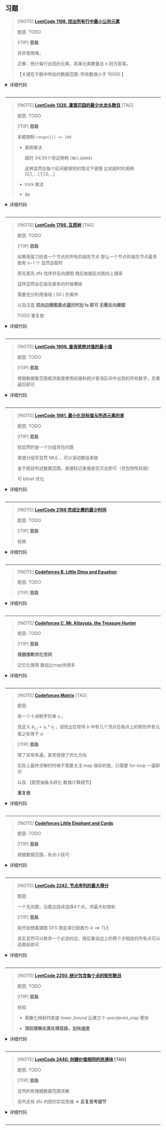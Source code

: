 ## 习题

> [!NOTE] **[LeetCode 1198. 找出所有行中最小公共元素](https://leetcode-cn.com/problems/find-smallest-common-element-in-all-rows/)**
> 
> 题意: TODO

> [!TIP] **思路**
> 
> 并非使用堆。
> 
> 正解：统计每行出现的元素，若某元素数量达 n 则为答案。
> 
> 【关键在于题中所给的数据范围: 所有数值小于 10000 】

<details>
<summary>详细代码</summary>
<!-- tabs:start -->

##### **C++**

```cpp
class Solution {
public:
    int smallestCommonElement(vector<vector<int>>& mat) {
        int n = mat.size(), m = mat[0].size();
        vector<int> cnt(10010);
        for (int i = 0; i < n; ++ i )
            for (int j = 0; j < m; ++ j )
                if (j == 0 || mat[i][j] != mat[i][j - 1])
                    ++ cnt[mat[i][j]];
        for (int i = 1; i <= 10000; ++ i)
            if (cnt[i] == n)
                return i;
        return -1;
    }
};
```

##### **Python**

```python

```

<!-- tabs:end -->
</details>

<br>

* * *

> [!NOTE] **[LeetCode 1326. 灌溉花园的最少水龙头数目](https://leetcode-cn.com/problems/minimum-number-of-taps-to-open-to-water-a-garden/)** [TAG]
> 
> 题意: TODO

> [!TIP] **思路**
> 
> 本题限制 `ranges[i] <= 100`
> 
> -   直观做法
>
>     超时 34/35个测试用例 `[输入10000]`
>
>     这种显然在每个区间都很短的情况下很慢 比如超时的用例 [0,1,....1,1,1,0,...]
>
> -   trick 做法
>
> -   dp

<details>
<summary>详细代码</summary>
<!-- tabs:start -->

##### **C++ TLE**

```cpp
class Solution {
public:
    // 贪心 优先右边界大 右边界相同左边界越小越好
    // （这个位置本身范围为0的水龙头不可用
    int minTaps(int n, vector<int>& ranges) {
        vector<pair<int, int>> v;  // 需要排序 直接用pair<r, 0-l>
        for (int i = 0; i <= n; ++i) {
            if (!ranges[i]) continue;  // 跳过0
            v.push_back({min(ranges[i] + i, n), ranges[i] - i});
        }
        sort(v.begin(), v.end());
        // 随后从后向前
        int p = v.size() - 1, mx = n, res = 0;
        while (p >= 0) {
            ++res;
            int nmx = mx;
            // 从 r >= mx 的选出最靠左的一个来用
            while (p >= 0 && v[p].first >= mx) {
                nmx = min(nmx, -v[p].second);
                --p;
            }
            if (p < 0) {
                if (nmx <= 0)
                    return res;
                else
                    return -1;
            }
            mx = nmx;
            if (mx <= 0) return res;
        }
        return -1;
    }
};
```

##### **C++ trick**

```cpp
class Solution {
public:
    // 考虑：每一个range都很大的情况【当然这道题限定了ranges<=100】
    // 复杂度不会高于 n*100 = 1e6
    int minTaps(int n, vector<int>& ranges) {
        vector<int> v(n + 1);
        for (int i = 0; i <= n; ++i) {
            if (!ranges[i]) continue;  // 跳过0
            int l = max(0, i - ranges[i]), r = min(n, i + ranges[i]);
            while (l < r && v[l] < r) v[l++] = r;
        }
        int res = 0;
        int cur = 0;
        while (cur < n) {
            if (!v[cur]) return -1;
            cur = v[cur];
            ++res;
        }
        return res;
    }
};
```

##### **C++ dp**

```cpp
class Solution {
public:
    int minTaps(int n, vector<int>& ranges) {
        ++n;
        const int INF = 1e9;
        vector<int> f(n + 1, INF);
        f[0] = 0;
        vector<vector<int>> v(n);
        for (int i = 0; i < n; ++i) {
            if (!ranges[i]) continue;
            int l = max(0, i - ranges[i]), r = min(n - 1, i + ranges[i]);
            v[r - 1].push_back(l);
        }
        for (int i = 0; i < n - 1; ++i)
            for (auto j : v[i])
                for (int k = j; k <= i; ++k) f[i + 1] = min(f[i + 1], f[k] + 1);
        return f[n - 1] >= INF ? -1 : f[n - 1];
    }
};
```

##### **Python**

```python

```

<!-- tabs:end -->
</details>

<br>

* * *

> [!NOTE] **[LeetCode 1766. 互质树](https://leetcode-cn.com/problems/tree-of-coprimes/)** [TAG]
> 
> 题意: TODO

> [!TIP] **思路**
> 
> 如果用蛮力检查一个节点的所有的祖先节点 那么一个节点的祖先节点最多能有 n−1 个 显然会超时
> 
> 原先首先 dfs 找序并反向建图 随后依据反向图向上搜索
> 
> 这样显然会在祖先极多的时候爆掉
> 
> 需要充分利用值域 ( 50 ) 的条件
> 
> 以及注意 **双向边建图源点遍历时加 fa 即可 无需反向建图**
> 
> TODO 重复做

<details>
<summary>详细代码</summary>
<!-- tabs:start -->

##### **C++**

```cpp
class Solution {
public:
    vector<vector<int>> g, st;
    vector<int> nums, res, depth;
    
    int gcd(int a, int b) {
        return b ? gcd(b, a % b) : a;
    }
    
    void dfs(int u, int fa) {
        int v = nums[u];
        for (int i = 1; i <= 50; ++ i )
            if (st[i].size() && gcd(v, i) == 1)
                if (res[u] == -1 || depth[res[u]] < depth[st[i].back()])
                    res[u] = st[i].back();
        
        st[v].push_back(u);
        for (auto v : g[u]) {
            if (v == fa) continue;
            depth[v] = depth[u] + 1;
            dfs(v, u);
        }
            
        st[v].pop_back();
    }
    
    vector<int> getCoprimes(vector<int>& nums, vector<vector<int>>& edges) {
        this->nums = nums;
        int n = nums.size();
        g.resize(n), st.resize(55), res.resize(n, -1), depth.resize(n, 0);
        for (auto & e : edges) {
            int a = e[0], b = e[1];
            g[a].push_back(b), g[b].push_back(a);
        }
        
        dfs(0, -1);
        return res;
    }
};
```

##### **Python**

```python

```

<!-- tabs:end -->
</details>

<br>

* * *

> [!NOTE] **[LeetCode 1906. 查询差绝对值的最小值](https://leetcode-cn.com/problems/minimum-absolute-difference-queries/)**
> 
> 题意: TODO

> [!TIP] **思路**
> 
> 根据数据集范围推测直接使用前缀和统计查询区间中出现的所有数字，去重遍历即可

<details>
<summary>详细代码</summary>
<!-- tabs:start -->

##### **C++**

```cpp
class Solution {
public:
    // ATTENTION num[i] <= 100
    const static int N = 1e5 + 10, M = 110;
    int cnt[N][M], t[M], n;
    
    vector<int> minDifference(vector<int>& nums, vector<vector<int>>& queries) {
        n = nums.size();
        for (int i = 1; i <= n; ++ i )
            for (int j = 1; j <= 100; ++ j ) {
                cnt[i][j] = cnt[i - 1][j];
                if (nums[i - 1] == j)
                    cnt[i][j] ++ ;
            }
        
        vector<int> res;
        for (auto & q : queries) {
            int l = q[0], r = q[1];
            vector<int> t;
            for (int i = 1; i <= 100; ++ i )
                if (cnt[r + 1][i] > cnt[l][i])
                    t.push_back(i);
            sort(t.begin(), t.end());
            int sz = t.size(), ret = 2e9;
            for (int i = 1; i < sz; ++ i )
                ret = min(ret, t[i] - t[i - 1]);
            if (ret == 2e9)
                ret = -1;
            res.push_back(ret);
        }
        return res;
    }
};
```

##### **Python**

```python
# python
# 前缀和
```

<!-- tabs:end -->
</details>

<br>

* * *

> [!NOTE] **[LeetCode 1981. 最小化目标值与所选元素的差](https://leetcode-cn.com/problems/minimize-the-difference-between-target-and-chosen-elements/)**
> 
> 题意: TODO

> [!TIP] **思路**
> 
> 较显然的是一个分组背包问题
> 
> 直接分组写显然 MLE ，可以滚动数组来做
> 
> 鉴于题目所述数据范围，直接标记某值是否可达即可（背包特性较弱）
> 
> 可 bitset 优化

<details>
<summary>详细代码</summary>
<!-- tabs:start -->

##### **C++**

```cpp
class Solution {
public:
    const static int N = 5000; // 70*70
    
    int n, m;
    vector<vector<int>> g;
    vector<bool> st;
    
    int minimizeTheDifference(vector<vector<int>>& mat, int target) {
        this->g = mat;
        this->n = g.size(), this->m = g[0].size();
        this->st = vector<bool>(N);
        
        st[0] = true;
        for (int i = 0; i < n; ++ i ) {
            auto t = vector<bool>(N);
            for (int j = 0; j < m; ++ j ) {
                int v = g[i][j];
                for (int k = 0; k < N; ++ k )
                    if (st[k] && k + v < N)
                        t[k + v] = true;
            }
            st = t;
        }
        
        // 这一坨显然可以直接一个for-loop... 略
        int res = INT_MAX;
        {
            int p = target;
            while (p && !st[p])
                p -- ;
            if (p)
                res = min(res, target - p);
        }
        {
            int p = target;
            while (p < N && !st[p])
                p ++ ;
            if (p < N)
                res = min(res, p - target);
        }
        return res;
    }
};
```

##### **C++ bitset**

```cpp
// bitset优化
class Solution {
public:
    const static int M = 5000;

    int minimizeTheDifference(vector<vector<int>>& mat, int target) {
        int n = mat.size(), m = mat[0].size();
        bitset<M> b;
        b.set(0);
        for (int i = 0; i < n; ++ i ) {
            bitset<M> t;
            for (auto x : mat[i])
                t |= b << x;
            b = t;
        }
        int res = M;
        for (int i = 0; i < M; ++ i )
            if (b[i])
                res = min(res, abs(i - target));
        return res;
    }
};
```

##### **Python**

```python

```

<!-- tabs:end -->
</details>

<br>

* * *

> [!NOTE] **[LeetCode 2188 完成比赛的最少时间](https://leetcode-cn.com/problems/minimum-time-to-finish-the-race/)**
> 
> 题意: TODO

> [!TIP] **思路**
> 
> 经典

<details>
<summary>详细代码</summary>
<!-- tabs:start -->

##### **C++**

```cpp
class Solution {
public:
    // 2^10 = 1024 2^14
    // 一个轮胎最多使用 1 * 2^14 跑15圈, 耗时 1e5 * 14 + 2 + 
    using LL = long long;
    const static int N = 1e3 + 10, M = 16;
    
    LL dis[M], f[N];
    
    int minimumFinishTime(vector<vector<int>>& tires, int changeTime, int numLaps) {
        memset(dis, 0x3f, sizeof dis);
        int n = tires.size();
        for (auto & t : tires) {
            LL d[N];
            d[0] = 0;
            LL f = t[0], r = t[1];
            for (int i = 1, j = 1; i < M; ++ i , j *= r ) {
                d[i] = d[i - 1] + f * j;
                if (d[i] > 2e5)
                    break;
                dis[i] = min(dis[i], d[i]);
            }
        }
        
        for (int i = 0; i < N; ++ i )
            f[i] = 1e18;
        f[0] = 0;
        for (int i = 1; i <= numLaps; ++ i ) {
            for (int j = 1; j < M; ++ j )
                if (i - j >= 0)
                    f[i] = min(f[i], f[i - j] + dis[j] + changeTime);
        }
        
        return f[numLaps] - changeTime;
    }
};
```

##### **Python**

```python

```

<!-- tabs:end -->
</details>

<br>

* * *

> [!NOTE] **[Codeforces B. Little Dima and Equation](https://codeforces.com/problemset/problem/460/B)**
> 
> 题意: TODO

> [!TIP] **思路**
> 
> 

<details>
<summary>详细代码</summary>
<!-- tabs:start -->

##### **C++**

```cpp
// Problem: B. Little Dima and Equation
// Contest: Codeforces - Codeforces Round #262 (Div. 2)
// URL: https://codeforces.com/problemset/problem/460/B
// Memory Limit: 256 MB
// Time Limit: 1000 ms
//
// Powered by CP Editor (https://cpeditor.org)

#include <bits/stdc++.h>
using namespace std;

// note
// 和最大为81 故枚举和即可
using LL = long long;

LL S(LL x) {
    // < 0 needed
    if (x < 0)
        return -1;
    string s = to_string(x);
    int ret = 0;
    for (auto c : s)
        ret += c - '0';
    return ret;
}

int main() {
    LL a, b, c;
    cin >> a >> b >> c;

    vector<LL> ve;
    for (int i = 1; i <= 81; ++i) {
        LL x = b * pow(i, a) + c;
        if (S(x) == i && x < 1e9)
            ve.push_back(x);
    }
    cout << ve.size() << endl;
    for (auto v : ve)
        cout << v << ' ';
    cout << endl;

    return 0;
}
```

##### **Python**

```python

```

<!-- tabs:end -->
</details>

<br>

* * *

> [!NOTE] **[Codeforces C. Mr. Kitayuta, the Treasure Hunter](https://codeforces.com/problemset/problem/505/C)**
> 
> 题意: TODO

> [!TIP] **思路**
> 
> **根据推断优化空间**
> 
> 记忆化搜索 数组比map快很多

<details>
<summary>详细代码</summary>
<!-- tabs:start -->

##### **C++**

```cpp
// Problem: C. Mr. Kitayuta, the Treasure Hunter
// Contest: Codeforces - Codeforces Round #286 (Div. 2)
// URL: https://codeforces.com/problemset/problem/505/C
// Memory Limit: 256 MB
// Time Limit: 1000 ms
//
// Powered by CP Editor (https://cpeditor.org)

#include <bits/stdc++.h>
using namespace std;

// d 范围 30000 直接申请空间显然TLE
// 重点在于分析出 l 从始至终变化不会超过 [d-300, d+300]
//
// 或者直接像自己最初的做法 直接map
// 错误原因： 【dp 没有返回值导致子状态无法累加上去就直接 return 了】
// https://codeforces.com/contest/505/submission/110856257
//
// 1. 修改 map
// 用例就会TLE超时
// https://codeforces.com/contest/505/submission/110857387
// 2. 使用正常数组 AC
// https://codeforces.com/contest/505/submission/110857161

using PII = pair<int, int>;
const int N = 30010, OFFSET = 300;

int n, d;
int w[N];
int f[N][OFFSET << 1];

int dp(int u, int l) {
    int nl = l - d + OFFSET;
    if (f[u][nl] != -1)
        return f[u][nl];

    int& t = f[u][nl];
    // t = 0 的初始化很重要 否则TLE
    t = 0;

    int l1 = l - 1, l2 = l, l3 = l + 1;
    int x1 = u + l1, x2 = u + l2, x3 = u + l3;

    if (x1 > u && x1 < N && l1 > d - OFFSET && l1 < d + OFFSET)
        t = max(t, dp(x1, l1));
    if (x2 > u && x2 < N && l1 > d - OFFSET && l1 < d + OFFSET)
        t = max(t, dp(x2, l2));
    if (x3 > u && x3 < N && l1 > d - OFFSET && l1 < d + OFFSET)
        t = max(t, dp(x3, l3));
    t += w[u];
    return t;
}

int main() {
    cin >> n >> d;
    for (int i = 0; i < n; ++i) {
        int x;
        cin >> x;
        w[x]++;
    }

    memset(f, -1, sizeof f);
    // 已累积w[0], 现在在d且l为d
    cout << dp(d, d) << endl;

    return 0;
}

```

##### **Python**

```python

```

<!-- tabs:end -->
</details>

<br>

* * *

> [!NOTE] **[Codeforces Matrix](http://codeforces.com/problemset/problem/364/A)** [TAG]
> 
> 题意: 
> 
> 有一个十进制字符串 $s$ 。
> 
> 现定义 $b_{i,j}=s_i*s_j$ ，请找出在矩阵 $b$ 中有几个顶点在格点上的矩形所有元素之和等于 $a$

> [!TIP] **思路**
> 
> 错了非常多遍，甚至想错了优化方向
> 
> 实际上最终求解的时候不需要关注 map 保存的值，只需要 for-loop 一遍即可
> 
> 以及 【题意抽象与转化 数值计算细节】
> 
> **重复做**

<details>
<summary>详细代码</summary>
<!-- tabs:start -->

##### **C++**

```cpp
// Problem: A. Matrix
// Contest: Codeforces - Codeforces Round #213 (Div. 1)
// URL: https://codeforces.com/problemset/problem/364/A
// Memory Limit: 256 MB
// Time Limit: 1000 ms

#include <bits/stdc++.h>
using namespace std;

// 可以推出矩形的和即为 [长和]*[宽和]
// 故先 cnt 统计所有可能的长和宽

using LL = long long;
using PLL = pair<LL, LL>;
const static int N = 4e3 + 10, M = 4e4 + 10;  // ATTENTION M 9*abs(s)

LL s[N];
unordered_map<LL, LL> cnt;

int main() {
    ios::sync_with_stdio(false);
    cin.tie(nullptr);
    cout.tie(nullptr);

    LL tar;
    string str;
    cin >> tar >> str;

    int n = str.size();
    for (int i = 1; i <= n; ++i) {
        s[i] = s[i - 1] + (str[i - 1] - '0');
        // 统计所有 sum(j, i)
        for (int j = 1; j <= i; ++j) {
            LL d = s[i] - s[j - 1];
            cnt[d]++;
        }
    }

    LL res = 0;
    if (tar == 0) {
        for (int i = 0; i < M; ++i)
            res += cnt[0] * cnt[i] * 2;
        res -= cnt[0] * cnt[0];
        // ATTENTION
        // sum_of_cnt{0...N-1} = n * (n + 1) / 2
        // res = cnt[0] * n * (n + 1) - cnt[0] * cnt[0];
        cout << res << endl;
    } else {
        // ATTENTION: for-loop N 而不是 cnt-map
        for (int i = 1; i < M; ++i) {
            if (tar / i >= M)
                continue;
            if (tar % i == 0)
                res += cnt[i] * cnt[tar / i];  // no need to *2
        }
        cout << res << endl;
    }
    return 0;
}
```

##### **Python**

```python

```

<!-- tabs:end -->
</details>

<br>

* * *

> [!NOTE] **[Codeforces Little Elephant and Cards](http://codeforces.com/problemset/problem/204/B)**
> 
> 题意: TODO

> [!TIP] **思路**
> 
> 根据数据范围，有点小技巧

<details>
<summary>详细代码</summary>
<!-- tabs:start -->

##### **C++**

```cpp
// Problem: B. Little Elephant and Cards
// Contest: Codeforces - Codeforces Round #129 (Div. 1)
// URL: https://codeforces.com/problemset/problem/204/B
// Memory Limit: 256 MB
// Time Limit: 2000 ms

#include <bits/stdc++.h>
using namespace std;

using PII = pair<int, int>;
const static int N = 1e5 + 10, M = 2e5 + 10;

unordered_map<int, int> H;
int idx = 0;
int get(int x) {
    if (H.count(x))
        return H[x];
    return H[x] = ++idx;
}

int n, tar;
PII a[N];
int f[M], b[M], s[M];

int main() {
    cin >> n;
    tar = (n + 1) / 2;

    for (int i = 0; i < n; ++i) {
        int l, r;
        cin >> l >> r;
        l = get(l), r = get(r);
        a[i] = {l, r};
        f[l]++, b[r]++;
        if (l == r)
            s[l]++;  // 前后颜色相同，对于本个无法通过翻转获得收益
    }

    int res = 1e9;
    for (int i = 1; i <= idx; ++i) {
        int need = max(tar - (f[i]), 0);
        if (need <= b[i] - s[i])
            res = min(res, need);
    }
    if (res == 1e9)
        cout << -1 << endl;
    else
        cout << res << endl;

    return 0;
}
```

##### **Python**

```python

```

<!-- tabs:end -->
</details>

<br>

* * *

> [!NOTE] **[LeetCode 2242. 节点序列的最大得分](https://leetcode.cn/problems/maximum-score-of-a-node-sequence/)**
> 
> 题意: 
> 
> 一个无向图，沿着边连续选择4个点，求最大权值和

> [!TIP] **思路**
> 
> 刚开始想着建图 DFS 限定递归层数为 4 ==> TLE
> 
> 其实显然可以枚举一个必选的边，随后看该边上的两个点相连的所有点可以选哪些即可

<details>
<summary>详细代码</summary>
<!-- tabs:start -->

##### **C++**

```cpp
class Solution {
public:
    const static int N = 5e4 + 10;
    
    int n;
    vector<int> sc;
    int mx[N][3];
    
    int maximumScore(vector<int>& scores, vector<vector<int>>& edges) {
        this->sc = scores, this->n = sc.size();
        memset(mx, -1, sizeof mx);  // ATTENTION 必须 因为 0 节点有意义
        for (auto & e : edges) {
            int a = e[0], b = e[1];
            {
                int x = sc[b];
                if (mx[a][0] == -1 || x >= sc[mx[a][0]])
                    mx[a][2] = mx[a][1], mx[a][1] = mx[a][0], mx[a][0] = b;
                else if (mx[a][1] == -1 || x >= sc[mx[a][1]])
                    mx[a][2] = mx[a][1], mx[a][1] = b;
                else if (mx[a][2] == -1 || x > sc[mx[a][2]])
                    mx[a][2] = b;
            }
            
            {
                int x = sc[a];
                if (mx[b][0] == -1 || x >= sc[mx[b][0]])
                    mx[b][2] = mx[b][1], mx[b][1] = mx[b][0], mx[b][0] = a;
                else if (mx[b][1] == -1 || x >= sc[mx[b][1]])
                    mx[b][2] = mx[b][1], mx[b][1] = a;
                else if (mx[b][2] == -1 || x > sc[mx[b][2]])
                    mx[b][2] = a;
            }
            
        }
        
        int res = -1;
        for (auto & e : edges) {
            int a = e[0], b = e[1];
            vector<int> as, bs;
            for (int i = 0; i < 3; ++ i ) {
                if (mx[a][i] != -1 && mx[a][i] != b)
                    as.push_back(mx[a][i]);
                if (mx[b][i] != -1 && mx[b][i] != a)
                    bs.push_back(mx[b][i]);
            }
            int t = sc[a] + sc[b];
            for (auto & x : as)
                for (auto & y : bs)
                    if (x != y) {
                        // cout << x << " " << y << endl;
                        res = max(res, t + sc[x] + sc[y]);
                    }
        }
        return res;
    }
};
```

##### **Python**

```python

```

<!-- tabs:end -->
</details>

<br>

* * *

> [!NOTE] **[LeetCode 2250. 统计包含每个点的矩形数目](https://leetcode.cn/problems/count-number-of-rectangles-containing-each-point/)**
> 
> 题意: TODO

> [!TIP] **思路**
> 
> 经验:
> 
> - 离散化映射时直接 lower_bound 比建立个 unordered_map 更快
> 
> - **深刻理解此类处理思路，加快速度**

<details>
<summary>详细代码</summary>
<!-- tabs:start -->

##### **C++**

```cpp
class Solution {
public:
    const static int N = 110;

    vector<int> v[N];  // 按列统计（横向）

    vector<int> countRectangles(vector<vector<int>>& rectangles, vector<vector<int>>& points) {
        for (auto & r : rectangles)
            v[r[1]].push_back(r[0]);
        for (int i = 1; i < N; ++ i )
            sort(v[i].begin(), v[i].end());
        
        vector<int> res;
        for (auto & p : points) {
            int t = 0;
            for (int i = p[1]; i < N; ++ i )
                t += v[i].end() - lower_bound(v[i].begin(), v[i].end(), p[0]);
            res.push_back(t);
        }
        return res;
    }
};
```

##### **C++ 直观离散化并前缀和 差点TLE**

```cpp
class Solution {
public:
    // using LL = long long;
    // 本质对每个点求 在其右上方的矩阵右上顶点的数量
    const static int N = 1e5 + 10, M = 110;
    
    // int s[N][M];
    
    vector<int> countRectangles(vector<vector<int>>& rectangles, vector<vector<int>>& points) {
        int n = 0, m = 0;
        vector<int> ids;
        {
            // 离散化
            ids.push_back(0);
            for (auto & r : rectangles)
                ids.push_back(r[0]), m = max(m, r[1]);
            for (auto & p : points)
                ids.push_back(p[0]), m = max(m, p[1]);
            sort(ids.begin(), ids.end());
            ids.erase(unique(ids.begin(), ids.end()), ids.end());
            
            // 转换映射
            for (auto & r : rectangles)
                r[0] = lower_bound(ids.begin(), ids.end(), r[0]) - ids.begin();
            for (auto & p : points)
                p[0] = lower_bound(ids.begin(), ids.end(), p[0]) - ids.begin();
        }
        n = ids.size();
        vector<vector<int>> s(n + 1, vector<int>(m + 1));
        {
            for (auto & r : rectangles)
                s[r[0]][r[1]] ++ ;
            for (int i = 1; i < n + 1; ++ i )
                for (int j = 1; j < m + 1; ++ j )
                    s[i][j] += s[i - 1][j] + s[i][j - 1] - s[i - 1][j - 1];
        }
        
        vector<int> res;
        for (auto & p : points) {
            int t = s[n][m] - s[p[0] - 1][m] - s[n][p[1] - 1] + s[p[0] - 1][p[1] - 1];
            res.push_back(t);
        }
        return res;
    }
};
```

##### **Python**

```python

```

<!-- tabs:end -->
</details>

<br>

* * *

> [!NOTE] **[LeetCode 2440. 创建价值相同的连通块](https://leetcode.cn/problems/create-components-with-same-value/) [TAG]**
> 
> 题意: TODO

> [!TIP] **思路**
> 
> 显然的有根据数据范围求解
> 
> 另外还有 dfs 内部的实现思维 => **反复思考细节**

<details>
<summary>详细代码</summary>
<!-- tabs:start -->

##### **C++**

```cpp
class Solution {
public:
    // 观察数据，1 <= nums[i] <= 50
    // ===> 树总值最大为 1e6, 因子数 240, 考虑枚举每个联通块的价值【这个价值必须整除总值】
    using LL = long long;
    const static int N = 2e4 + 10, M = 4e4 + 10;
    
    int h[N], e[M], ne[M], idx;
    void init() {
        memset(h, -1, sizeof h);
        idx = 0;
    }
    void add(int a, int b) {
        e[idx] = b, ne[idx] = h[a], h[a] = idx ++ ;
    }
    
    int n;
    vector<int> ns;
    
    // 求以某个点为根的子树的价值和
    int f[N];
    void dfs_1(int u, int fa) {
        f[u] = ns[u];
        for (int i = h[u]; ~i; i = ne[i]) {
            int j = e[i];
            if (j == fa)
                continue;
            dfs_1(j, u);
            f[u] += f[j];
        }
    }
    
    // 每块联通块值都为 k
    bool dfs_2(int u, int fa, int k) {
        int s = ns[u];
        for (int i = h[u]; ~i; i = ne[i]) {
            int j = e[i];
            if (j == fa)
                continue;
            if (!dfs_2(j, u, k))
                return false;
            // ATTENTION 把这部分加在一起
            if (f[j] % k)
                s += f[j] % k;
        }
        // ATTENTION 思考 只有 <= k 才是合法的，否则说明这一坨一定无法合理分割
        return s <= k;
    }
    
    int componentValue(vector<int>& nums, vector<vector<int>>& edges) {
        init();
        this->ns = nums;
        this->n = ns.size();
        
        for (auto & e : edges)
            add(e[0], e[1]), add(e[1], e[0]);
        
        dfs_1(0, -1);
        
        // 枚举值
        for (int i = 1; i <= f[0]; ++ i )
            if (f[0] % i == 0 && dfs_2(0, -1, i))
                return f[0] / i - 1;
        return 0;
    }
};
```

##### **Python**

```python

```

<!-- tabs:end -->
</details>

<br>

* * *